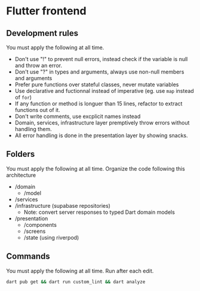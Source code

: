# Flutter frontend

## Development rules

You must apply the following at all time.

- Don't use "!" to prevent null errors, instead check if the variable is null and throw an error.
- Don't use "?" in types and arguments, always use non-null members and arguments
- Prefer pure functions over stateful classes, never mutate variables
- Use declarative and fuctionnal instead of imperative (eg. use `map` instead of `for`)
- If any function or method is longuer than 15 lines, refactor to extract functions out of it.
- Don't write comments, use excplicit names instead
- Domain, services, infrastructure layer premptively throw errors without handling them.
- All error handling is done in the presentation layer by showing snacks.

## Folders

You must apply the following at all time.
Organize the code following this architecture

- /domain
  - /model
- /services
- /infrastructure (supabase repositories)
  - Note: convert server responses to typed Dart domain models
- /presentation
  - /components
  - /screens
  - /state (using riverpod)

## Commands

You must apply the following at all time.
Run after each edit.

```bash
dart pub get && dart run custom_lint && dart analyze
```
